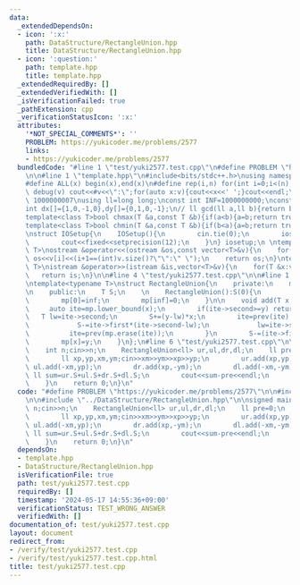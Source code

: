 ```yaml
---
data:
  _extendedDependsOn:
  - icon: ':x:'
    path: DataStructure/RectangleUnion.hpp
    title: DataStructure/RectangleUnion.hpp
  - icon: ':question:'
    path: template.hpp
    title: template.hpp
  _extendedRequiredBy: []
  _extendedVerifiedWith: []
  _isVerificationFailed: true
  _pathExtension: cpp
  _verificationStatusIcon: ':x:'
  attributes:
    '*NOT_SPECIAL_COMMENTS*': ''
    PROBLEM: https://yukicoder.me/problems/2577
    links:
    - https://yukicoder.me/problems/2577
  bundledCode: "#line 1 \"test/yuki2577.test.cpp\"\n#define PROBLEM \"https://yukicoder.me/problems/2577\"\
    \n\n#line 1 \"template.hpp\"\n#include<bits/stdc++.h>\nusing namespace std;\n\
    #define ALL(x) begin(x),end(x)\n#define rep(i,n) for(int i=0;i<(n);i++)\n#define\
    \ debug(v) cout<<#v<<\":\";for(auto x:v){cout<<x<<' ';}cout<<endl;\n#define mod\
    \ 1000000007\nusing ll=long long;\nconst int INF=1000000000;\nconst ll LINF=1001002003004005006ll;\n\
    int dx[]={1,0,-1,0},dy[]={0,1,0,-1};\n// ll gcd(ll a,ll b){return b?gcd(b,a%b):a;}\n\
    template<class T>bool chmax(T &a,const T &b){if(a<b){a=b;return true;}return false;}\n\
    template<class T>bool chmin(T &a,const T &b){if(b<a){a=b;return true;}return false;}\n\
    \nstruct IOSetup{\n    IOSetup(){\n        cin.tie(0);\n        ios::sync_with_stdio(0);\n\
    \        cout<<fixed<<setprecision(12);\n    }\n} iosetup;\n \ntemplate<typename\
    \ T>\nostream &operator<<(ostream &os,const vector<T>&v){\n    for(int i=0;i<(int)v.size();i++)\
    \ os<<v[i]<<(i+1==(int)v.size()?\"\":\" \");\n    return os;\n}\ntemplate<typename\
    \ T>\nistream &operator>>(istream &is,vector<T>&v){\n    for(T &x:v)is>>x;\n \
    \   return is;\n}\n\n#line 4 \"test/yuki2577.test.cpp\"\n\n#line 1 \"DataStructure/RectangleUnion.hpp\"\
    \ntemplate<typename T>\nstruct RectangleUnion{\n    private:\n    map<T,T> mp;\n\
    \n    public:\n    T S;\n    \n    RectangleUnion():S(0){\n        const T inf=numeric_limits<T>::max()/2;\n\
    \        mp[0]=inf;\n        mp[inf]=0;\n    }\n\n    void add(T x,T y){\n   \
    \     auto ite=mp.lower_bound(x);\n        if(ite->second>=y) return ;\n     \
    \   T lw=ite->second;\n        S+=(y-lw)*x;\n        ite=prev(ite);\n        while(ite->second<=y){\n\
    \            S-=ite->first*(ite->second-lw);\n            lw=ite->second;\n  \
    \          ite=prev(mp.erase(ite));\n        }\n        S-=(ite->first)*(y-lw);\n\
    \        mp[x]=y;\n    }\n};\n#line 6 \"test/yuki2577.test.cpp\"\n\nsigned main(){\n\
    \    int n;cin>>n;\n    RectangleUnion<ll> ur,ul,dr,dl;\n    ll pre=0;\n    while(n--){\n\
    \        ll xp,yp,xm,ym;cin>>xm>>ym>>xp>>yp;\n        ur.add(xp,yp);\n       \
    \ ul.add(-xm,yp);\n        dr.add(xp,-ym);\n        dl.add(-xm,-ym);\n       \
    \ ll sum=ur.S+ul.S+dr.S+dl.S;\n        cout<<sum-pre<<endl;\n        pre=sum;\n\
    \    }\n    return 0;\n}\n"
  code: "#define PROBLEM \"https://yukicoder.me/problems/2577\"\n\n#include \"../template.hpp\"\
    \n\n#include \"../DataStructure/RectangleUnion.hpp\"\n\nsigned main(){\n    int\
    \ n;cin>>n;\n    RectangleUnion<ll> ur,ul,dr,dl;\n    ll pre=0;\n    while(n--){\n\
    \        ll xp,yp,xm,ym;cin>>xm>>ym>>xp>>yp;\n        ur.add(xp,yp);\n       \
    \ ul.add(-xm,yp);\n        dr.add(xp,-ym);\n        dl.add(-xm,-ym);\n       \
    \ ll sum=ur.S+ul.S+dr.S+dl.S;\n        cout<<sum-pre<<endl;\n        pre=sum;\n\
    \    }\n    return 0;\n}\n"
  dependsOn:
  - template.hpp
  - DataStructure/RectangleUnion.hpp
  isVerificationFile: true
  path: test/yuki2577.test.cpp
  requiredBy: []
  timestamp: '2024-05-17 14:55:36+09:00'
  verificationStatus: TEST_WRONG_ANSWER
  verifiedWith: []
documentation_of: test/yuki2577.test.cpp
layout: document
redirect_from:
- /verify/test/yuki2577.test.cpp
- /verify/test/yuki2577.test.cpp.html
title: test/yuki2577.test.cpp
---
```

